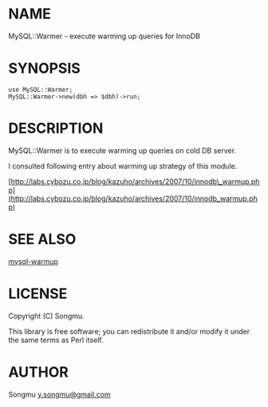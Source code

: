 # NAME

MySQL::Warmer - execute warming up queries for InnoDB

# SYNOPSIS

    use MySQL::Warmer;
    MySQL::Warmer->new(dbh => $dbh)->run;

# DESCRIPTION

MySQL::Warmer is to execute warming up queries on cold DB server.

I consulted following entry about warming up strategy of this module.

[http://labs.cybozu.co.jp/blog/kazuho/archives/2007/10/innodb\_warmup.php](http://labs.cybozu.co.jp/blog/kazuho/archives/2007/10/innodb_warmup.php)

# SEE ALSO

[mysql-warmup](https://metacpan.org/pod/mysql-warmup)

# LICENSE

Copyright (C) Songmu.

This library is free software; you can redistribute it and/or modify
it under the same terms as Perl itself.

# AUTHOR

Songmu <y.songmu@gmail.com>
